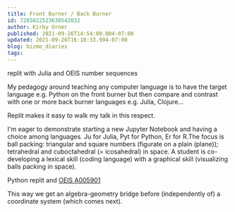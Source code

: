 ```yaml
---
title: Front Burner / Back Burner
id: 7265822523638542032
author: Kirby Urner
published: 2021-09-26T14:54:00.004-07:00
updated: 2021-09-26T16:18:33.994-07:00
blog: bizmo_diaries
tags: 
---
```


[](https://www.flickr.com/photos/kirbyurner/51520520838/in/dateposted-public/)
replit with Julia and OEIS number sequences

My pedagogy around teaching any computer language is to have the target language e.g. Python on the front burner but then compare and contrast with one or more back burner languages e.g. Julia, Clojure... 

Replit makes it easy to walk my talk in this respect.

I'm eager to demonstrate starting a new Jupyter Notebook and having a choice among languages. Ju for Julia, Pyt for Python, Er for R.The focus is ball packing:  triangular and square numbers (figurate on a plain (plane)); tetrahedral and cuboctahedral (= icosahedral) in space.  A student is co-developing a lexical skill (coding language) with a graphical skill (visualizing balls packing in space). 

[](https://blogger.googleusercontent.com/img/b/R29vZ2xl/AVvXsEg9O2CxL7sCPSWzwnJokpj_fTCdalc9WOFuZavdQRaFmoefmU1sQDT3s2fkA-AAdfXRO7tj1reKCJ-6bpcHvrEFXx4PB_RUACKBvCEVPS_FyrXfSOulvFNcZhce4axI8d9uv-uY/s1373/cuboid_project_replit2.jpg)Python replit and [OEIS A005901](https://oeis.org/A005901)[](https://blogger.googleusercontent.com/img/b/R29vZ2xl/AVvXsEg4iBbgygjre5YA-SRBJJz7MHie3M1Ll0frY9CotFfvxW0xb9qJjUlc8wpiClrXDv-jNKBIGGf5khcPiXcGn2-KTuKnhJHge4gDQtcDBUA6QZ3v5I8XF_8rI6A0Fivxfel6u-se/s225/cubanim.gif)

This way we get an algebra-geometry bridge before (independently of) a coordinate system (which comes next).
